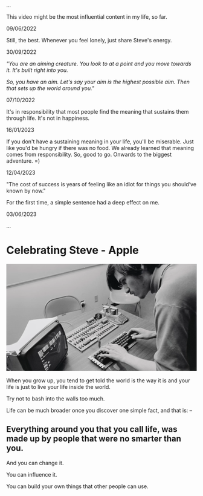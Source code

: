 ...

This video might be the most influential content in my life, so far. 

09/06/2022

Still, the best. Whenever you feel lonely, just share Steve's energy. 

30/09/2022

*"You are an aiming creature. You look to at a point and you move towards it. It's built right into you.*

*So, you have an aim. Let's say your aim is the highest possible aim. Then that sets up the world around you."*

07/10/2022

It's in responsibility that most people find the meaning that sustains them through life. It's not in happiness.

16/01/2023

If you don't have a sustaining meaning in your life, you'll be miserable. Just like you'd be hungry if there was no food.
We already learned that meaning comes from responsibility. 
So, good to go. Onwards to the biggest adventure. =)

12/04/2023

"The cost of success is years of feeling like an idiot for things you should’ve known by now."

For the first time, a simple sentence had a deep effect on me.

03/06/2023

...

# Celebrating Steve - Apple 

<p align="center"> <a href="https://www.youtube.com/watch?v=CeSAjK2CBEA">
  <img src="steve.png">
</a>
</p>

When you grow up, you tend to get told the world is the way it is and your life is just to live your life inside the world. 

Try not to bash into the walls too much. 

Life can be much broader once you discover one simple fact, and that is: – 

## **Everything around you that you call life, was made up by people that were no smarter than you**. 

And you can change it.

You can influence it. 

You can build your own things that other people can use.
